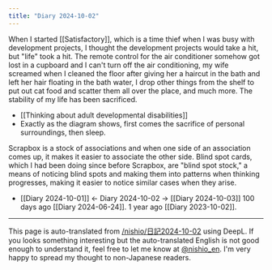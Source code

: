 ```yaml
---
title: "Diary 2024-10-02"
---
```



When I started [[Satisfactory]], which is a time thief when I was busy with development projects, I thought the development projects would take a hit, but "life" took a hit.
The remote control for the air conditioner somehow got lost in a cupboard and I can't turn off the air conditioning, my wife screamed when I cleaned the floor after giving her a haircut in the bath and left her hair floating in the bath water, I drop other things from the shelf to put out cat food and scatter them all over the place, and much more. The stability of my life has been sacrificed.

- [[Thinking about adult developmental disabilities]]
- Exactly as the diagram shows, first comes the sacrifice of personal surroundings, then sleep.


Scrapbox is a stock of associations and when one side of an association comes up, it makes it easier to associate the other side.
Blind spot cards, which I had been doing since before Scrapbox, are "blind spot stock," a means of noticing blind spots and making them into patterns when thinking progresses, making it easier to notice similar cases when they arise.

- [[Diary 2024-10-01]] ← Diary 2024-10-02 → [[Diary 2024-10-03]]
100 days ago [[Diary 2024-06-24]].
1 year ago [[Diary 2023-10-02]].
---
This page is auto-translated from [/nishio/日記2024-10-02](https://scrapbox.io/nishio/日記2024-10-02) using DeepL. If you looks something interesting but the auto-translated English is not good enough to understand it, feel free to let me know at [@nishio_en](https://twitter.com/nishio_en). I'm very happy to spread my thought to non-Japanese readers.